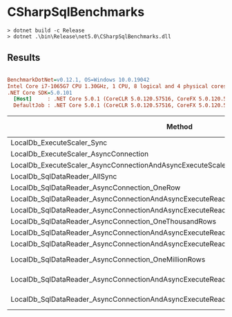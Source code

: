 # CSharpSqlBenchmarks

```
> dotnet build -c Release
> dotnet .\bin\Release\net5.0\CSharpSqlBenchmarks.dll
```

## Results

``` ini

BenchmarkDotNet=v0.12.1, OS=Windows 10.0.19042
Intel Core i7-1065G7 CPU 1.30GHz, 1 CPU, 8 logical and 4 physical cores
.NET Core SDK=5.0.101
  [Host]     : .NET Core 5.0.1 (CoreCLR 5.0.120.57516, CoreFX 5.0.120.57516), X64 RyuJIT
  DefaultJob : .NET Core 5.0.1 (CoreCLR 5.0.120.57516, CoreFX 5.0.120.57516), X64 RyuJIT


```
|                                                                                 Method |          Mean |        Error |       StdDev |      Gen 0 |  Gen 1 | Gen 2 |    Allocated |
|--------------------------------------------------------------------------------------- |--------------:|-------------:|-------------:|-----------:|-------:|------:|-------------:|
|                                                             LocalDb_ExecuteScaler_Sync |      99.41 μs |     1.034 μs |     0.917 μs |     0.6104 | 0.1221 |     - |      2.72 KB |
|                                                  LocalDb_ExecuteScaler_AsyncConnection |      99.40 μs |     1.313 μs |     1.025 μs |     0.6104 | 0.1221 |     - |      2.95 KB |
|                             LocalDb_ExecuteScaler_AsyncConnectionAndAsyncExecuteScaler |     151.66 μs |     1.011 μs |     0.896 μs |     1.2207 |      - |     - |      5.14 KB |
|                                                          LocalDb_SqlDataReader_AllSync |      74.57 μs |     0.670 μs |     0.559 μs |     0.6104 | 0.1221 |     - |      2.79 KB |
|                                           LocalDb_SqlDataReader_AsyncConnection_OneRow |      71.29 μs |     0.612 μs |     0.511 μs |     0.7324 | 0.1221 |     - |      3.02 KB |
|                      LocalDb_SqlDataReader_AsyncConnectionAndAsyncExecuteReader_OneRow |     113.33 μs |     1.427 μs |     1.191 μs |     1.0986 | 0.1221 |     - |      4.53 KB |
|          LocalDb_SqlDataReader_AsyncConnectionAndAsyncExecuteReaderAndAsyncRead_OneRow |     113.29 μs |     1.876 μs |     1.755 μs |     1.2207 |      - |     - |      5.13 KB |
|                                  LocalDb_SqlDataReader_AsyncConnection_OneThousandRows |     271.60 μs |     3.893 μs |     3.251 μs |    21.4844 |      - |     - |     88.91 KB |
|             LocalDb_SqlDataReader_AsyncConnectionAndAsyncExecuteReader_OneThousandRows |     326.75 μs |     1.353 μs |     1.266 μs |    21.9727 |      - |     - |     90.43 KB |
| LocalDb_SqlDataReader_AsyncConnectionAndAsyncExecuteReaderAndAsyncRead_OneThousandRows |     400.97 μs |     2.214 μs |     1.849 μs |    36.6211 |      - |     - |    148.79 KB |
|                                   LocalDb_SqlDataReader_AsyncConnection_OneMillionRows | 162,186.81 μs | 2,322.878 μs | 2,172.821 μs | 21000.0000 |      - |     - |  85993.45 KB |
|              LocalDb_SqlDataReader_AsyncConnectionAndAsyncExecuteReader_OneMillionRows | 163,133.35 μs | 2,100.990 μs | 1,862.473 μs | 21000.0000 |      - |     - |   85994.9 KB |
|  LocalDb_SqlDataReader_AsyncConnectionAndAsyncExecuteReaderAndAsyncRead_OneMillionRows | 259,737.34 μs | 5,034.817 μs | 4,463.234 μs | 35000.0000 |      - |     - | 146159.24 KB |

